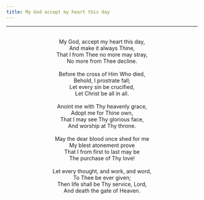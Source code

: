 ```yaml
---
title: My God accept my heart this day
---
```


---
<center>
<br/>
My God, accept my heart this day,<br/>
And make it always Thine,<br/>
That I from Thee no more may stray,<br/>
No more from Thee decline.<br/>
<br/>
Before the cross of Him Who died,<br/>
Behold, I prostrate fall;<br/>
Let every sin be crucified,<br/>
Let Christ be all in all.<br/>
<br/>
Anoint me with Thy heavenly grace,<br/>
Adopt me for Thine own,<br/>
That I may see Thy glorious face,<br/>
And worship at Thy throne.<br/>
<br/>
May the dear blood once shed for me<br/>
My blest atonement prove<br/>
That I from first to last may be<br/>
The purchase of Thy love!<br/>
<br/>
Let every thought, and work, and word,<br/>
To Thee be ever given;<br/>
Then life shall be Thy service, Lord,<br/>
And death the gate of Heaven.<br/>

</center>